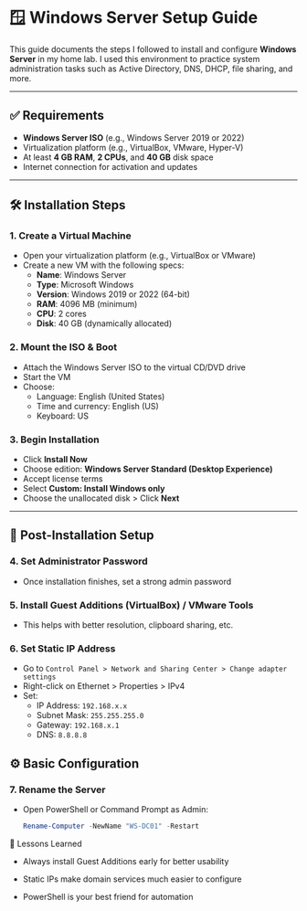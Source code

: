# 🪟 Windows Server Setup Guide

This guide documents the steps I followed to install and configure **Windows Server** in my home lab. I used this environment to practice system administration tasks such as Active Directory, DNS, DHCP, file sharing, and more.

---

## ✅ Requirements

- **Windows Server ISO** (e.g., Windows Server 2019 or 2022)
- Virtualization platform (e.g., VirtualBox, VMware, Hyper-V)
- At least **4 GB RAM**, **2 CPUs**, and **40 GB** disk space
- Internet connection for activation and updates

---

## 🛠️ Installation Steps

### 1. Create a Virtual Machine

- Open your virtualization platform (e.g., VirtualBox or VMware)
- Create a new VM with the following specs:
  - **Name**: Windows Server
  - **Type**: Microsoft Windows
  - **Version**: Windows 2019 or 2022 (64-bit)
  - **RAM**: 4096 MB (minimum)
  - **CPU**: 2 cores
  - **Disk**: 40 GB (dynamically allocated)

### 2. Mount the ISO & Boot

- Attach the Windows Server ISO to the virtual CD/DVD drive
- Start the VM
- Choose:
  - Language: English (United States)
  - Time and currency: English (US)
  - Keyboard: US

### 3. Begin Installation

- Click **Install Now**
- Choose edition: **Windows Server Standard (Desktop Experience)**
- Accept license terms
- Select **Custom: Install Windows only**
- Choose the unallocated disk > Click **Next**

---

## 🧱 Post-Installation Setup

### 4. Set Administrator Password

- Once installation finishes, set a strong admin password

### 5. Install Guest Additions (VirtualBox) / VMware Tools

- This helps with better resolution, clipboard sharing, etc.

### 6. Set Static IP Address

- Go to `Control Panel > Network and Sharing Center > Change adapter settings`
- Right-click on Ethernet > Properties > IPv4
- Set:
  - IP Address: `192.168.x.x`
  - Subnet Mask: `255.255.255.0`
  - Gateway: `192.168.x.1`
  - DNS: `8.8.8.8`



## ⚙️ Basic Configuration

### 7. Rename the Server

- Open PowerShell or Command Prompt as Admin:
  ```powershell
  Rename-Computer -NewName "WS-DC01" -Restart


🧠 Lessons Learned
   - Always install Guest Additions early for better usability

   - Static IPs make domain services much easier to configure

   - PowerShell is your best friend for automation

